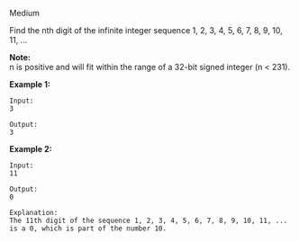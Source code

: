 Medium

Find the nth digit of the infinite integer sequence 1, 2, 3, 4, 5, 6, 7, 8, 9, 10, 11, ...

**Note:**  
n is positive and will fit within the range of a 32-bit signed integer (n < 231).

**Example 1:**
```
Input:
3

Output:
3
```
**Example 2:**
```
Input:
11

Output:
0

Explanation:
The 11th digit of the sequence 1, 2, 3, 4, 5, 6, 7, 8, 9, 10, 11, ... is a 0, which is part of the number 10.
